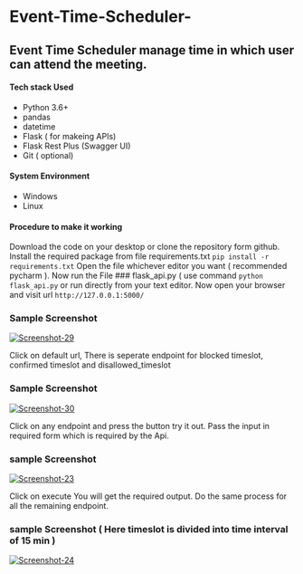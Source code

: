 # Event-Time-Scheduler-
## Event Time Scheduler manage time  in which user can attend the meeting.

#### Tech stack Used 
* Python 3.6+
* pandas
* datetime
* Flask ( for makeing APIs)
* Flask Rest Plus (Swagger UI)
* Git ( optional)


#### System Environment 
 * Windows
 * Linux
 

#### Procedure to make it working
Download the code on your desktop or clone the repository form github. Install the required package from file requirements.txt 
``` pip install -r requirements.txt ```
Open the file whichever editor you want ( recommended pycharm ). Now run the File ### flask_api.py  ( use command
``` python flask_api.py ``` or run directly from your text editor.
Now open your browser and visit url ``` http://127.0.0.1:5000/ ``` 

### Sample Screenshot 
<a href="https://ibb.co/9tkkLnW"><img src="https://i.ibb.co/FVLLM6z/Screenshot-29.png" alt="Screenshot-29" border="0"></a>

Click on default url, There is seperate endpoint for blocked timeslot, confirmed timeslot and disallowed_timeslot

### Sample Screenshot
<a href="https://ibb.co/HNWbZ2g"><img src="https://i.ibb.co/Q82T0cm/Screenshot-30.png" alt="Screenshot-30" border="0"></a>

Click on any endpoint and press the button try it out. Pass the input in required form which is required by the Api. 

### sample Screenshot 
<a href="https://ibb.co/h72CgJn"><img src="https://i.ibb.co/Lk9v0Xq/Screenshot-23.png" alt="Screenshot-23" border="0"></a>

Click on execute You will get the required output. Do the same process for all the remaining endpoint.

### sample Screenshot ( Here timeslot is divided into time interval of 15 min )
<a href="https://ibb.co/YDMMXK1"><img src="https://i.ibb.co/xm00YcB/Screenshot-24.png" alt="Screenshot-24" border="0"></a>

